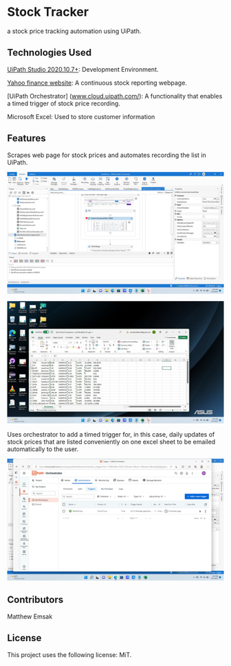 # <strong> Stock Tracker </strong>

a stock price tracking automation using UiPath.

## <strong> Technologies Used </strong>

[UiPath Studio 2020.10.7+](https://www.uipath.com/product/studio): Development Environment.

[Yahoo finance website](https://finance.yahoo.com/trending-tickers/): A continuous stock reporting webpage.

[UiPath Orchestrator] (www.cloud.uipath.com/): A functionality that enables a timed trigger of stock price recording.

Microsoft Excel: Used to store customer information

## <strong> Features </strong>

Scrapes web page for stock prices and automates recording the list in UiPath.

![]()<img width="723" alt="image" src="https://github.com/matthew813709/Gitimages/blob/main/Screenshot%202022-07-31%20181843.jpg">

![]()<img width="723" alt="image" src="https://github.com/matthew813709/Gitimages/blob/main/Screenshot%202022-07-31%20181924.jpg">

Uses orchestrator to add a timed trigger for, in this case, daily updates of stock prices that are listed conveniently on one excel sheet to be emailed automatically to the user.

![]()<img width="723" alt="image" src="https://github.com/matthew813709/Gitimages/blob/main/Screenshot%202022-07-31%20182007.jpg">

## <strong> Contributors </strong>
Matthew Emsak

## <strong> License </strong>
This project uses the following license: MiT.

